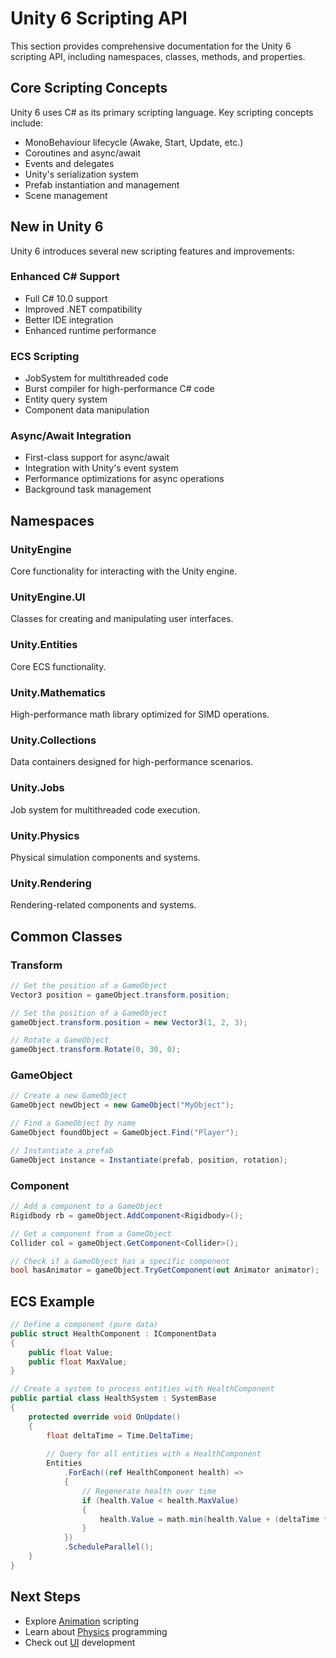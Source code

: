 # Unity 6 Scripting API

This section provides comprehensive documentation for the Unity 6 scripting API, including namespaces, classes, methods, and properties.

## Core Scripting Concepts

Unity 6 uses C# as its primary scripting language. Key scripting concepts include:

- MonoBehaviour lifecycle (Awake, Start, Update, etc.)
- Coroutines and async/await
- Events and delegates
- Unity's serialization system
- Prefab instantiation and management
- Scene management

## New in Unity 6

Unity 6 introduces several new scripting features and improvements:

### Enhanced C# Support
- Full C# 10.0 support
- Improved .NET compatibility
- Better IDE integration
- Enhanced runtime performance

### ECS Scripting
- JobSystem for multithreaded code
- Burst compiler for high-performance C# code
- Entity query system
- Component data manipulation

### Async/Await Integration
- First-class support for async/await
- Integration with Unity's event system
- Performance optimizations for async operations
- Background task management

## Namespaces

### UnityEngine
Core functionality for interacting with the Unity engine.

### UnityEngine.UI
Classes for creating and manipulating user interfaces.

### Unity.Entities
Core ECS functionality.

### Unity.Mathematics
High-performance math library optimized for SIMD operations.

### Unity.Collections
Data containers designed for high-performance scenarios.

### Unity.Jobs
Job system for multithreaded code execution.

### Unity.Physics
Physical simulation components and systems.

### Unity.Rendering
Rendering-related components and systems.

## Common Classes

### Transform
```csharp
// Get the position of a GameObject
Vector3 position = gameObject.transform.position;

// Set the position of a GameObject
gameObject.transform.position = new Vector3(1, 2, 3);

// Rotate a GameObject
gameObject.transform.Rotate(0, 30, 0);
```

### GameObject
```csharp
// Create a new GameObject
GameObject newObject = new GameObject("MyObject");

// Find a GameObject by name
GameObject foundObject = GameObject.Find("Player");

// Instantiate a prefab
GameObject instance = Instantiate(prefab, position, rotation);
```

### Component
```csharp
// Add a component to a GameObject
Rigidbody rb = gameObject.AddComponent<Rigidbody>();

// Get a component from a GameObject
Collider col = gameObject.GetComponent<Collider>();

// Check if a GameObject has a specific component
bool hasAnimator = gameObject.TryGetComponent(out Animator animator);
```

## ECS Example

```csharp
// Define a component (pure data)
public struct HealthComponent : IComponentData
{
    public float Value;
    public float MaxValue;
}

// Create a system to process entities with HealthComponent
public partial class HealthSystem : SystemBase
{
    protected override void OnUpdate()
    {
        float deltaTime = Time.DeltaTime;
        
        // Query for all entities with a HealthComponent
        Entities
            .ForEach((ref HealthComponent health) => 
            {
                // Regenerate health over time
                if (health.Value < health.MaxValue)
                {
                    health.Value = math.min(health.Value + (deltaTime * 5f), health.MaxValue);
                }
            })
            .ScheduleParallel();
    }
}
```

## Next Steps

- Explore [Animation](../animation/README.md) scripting
- Learn about [Physics](../physics/README.md) programming
- Check out [UI](../ui/README.md) development